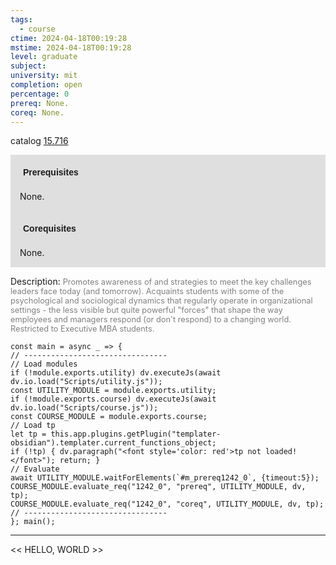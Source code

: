 ```yaml
---
tags:
  - course
ctime: 2024-04-18T00:19:28
mstime: 2024-04-18T00:19:28
level: graduate
subject: 
university: mit
completion: open
percentage: 0
prereq: None.
coreq: None.
---
```


catalog [15.716](http://student.mit.edu/catalog/m15c.html#15.716)

<span style="display: block; padding: 15px; background-color: rgb(100, 100, 100, 0.2);"><font id="m_prereq1242_0" style="display: block; font-family: Arial, sans-serif; font-weight: bold; padding: 5px">Prerequisites</font><br><span id="prereq1242_0">None.</span></span>
<span style="display: block; padding: 15px; background-color: rgb(100, 100, 100, 0.2);"><font id="m_coreq1242_0" style="display: block; font-family: Arial, sans-serif; font-weight: bold; padding: 5px">Corequisites</font><br><span id="coreq1242_0">None.</span></span>

<font style="">Description:</font>
<font style="color: grey; font-size: 0.8rem;">Promotes awareness of and strategies to meet the key challenges leaders face today (and tomorrow). Acquaints students with some of the psychological and sociological dynamics that regularly operate in organizational settings - the less visible but quite powerful "forces" that shape the way employees and managers respond (or don't respond) to a changing world. Restricted to Executive MBA students.</font>

```dataviewjs
const main = async _ => {
// --------------------------------
// Load modules
if (!module.exports.utility) dv.executeJs(await dv.io.load("Scripts/utility.js"));
const UTILITY_MODULE = module.exports.utility;
if (!module.exports.course) dv.executeJs(await dv.io.load("Scripts/course.js"));
const COURSE_MODULE = module.exports.course;
// Load tp
let tp = this.app.plugins.getPlugin("templater-obsidian").templater.current_functions_object;
if (!tp) { dv.paragraph("<font style='color: red'>tp not loaded!</font>"); return; }
// Evaluate
await UTILITY_MODULE.waitForElements(`#m_prereq1242_0`, {timeout:5});
COURSE_MODULE.evaluate_req("1242_0", "prereq", UTILITY_MODULE, dv, tp);
COURSE_MODULE.evaluate_req("1242_0", "coreq", UTILITY_MODULE, dv, tp);
// --------------------------------
}; main();
```

---

<< HELLO, WORLD >>
